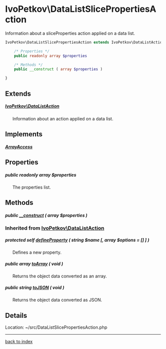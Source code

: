 # IvoPetkov\DataListSlicePropertiesAction

Information about a sliceProperties action applied on a data list.

```php
IvoPetkov\DataListSlicePropertiesAction extends IvoPetkov\DataListAction implements ArrayAccess {

	/* Properties */
	public readonly array $properties

	/* Methods */
	public __construct ( array $properties )

}
```

## Extends

##### [IvoPetkov\DataListAction](ivopetkov.datalistaction.class.md)

&nbsp;&nbsp;&nbsp;&nbsp;&nbsp;&nbsp;Information about an action applied on a data list.

## Implements

##### [ArrayAccess](http://php.net/manual/en/class.arrayaccess.php)

## Properties

##### public readonly array $properties

&nbsp;&nbsp;&nbsp;&nbsp;&nbsp;&nbsp;The properties list.

## Methods

##### public [__construct](ivopetkov.datalistslicepropertiesaction.__construct.method.md) ( array $properties )

### Inherited from [IvoPetkov\DataListAction](ivopetkov.datalistaction.class.md)

##### protected self [defineProperty](ivopetkov.datalistaction.defineproperty.method.md) ( string $name [, array $options = [] ] )

&nbsp;&nbsp;&nbsp;&nbsp;&nbsp;&nbsp;Defines a new property.

##### public array [toArray](ivopetkov.datalistaction.toarray.method.md) ( void )

&nbsp;&nbsp;&nbsp;&nbsp;&nbsp;&nbsp;Returns the object data converted as an array.

##### public string [toJSON](ivopetkov.datalistaction.tojson.method.md) ( void )

&nbsp;&nbsp;&nbsp;&nbsp;&nbsp;&nbsp;Returns the object data converted as JSON.

## Details

Location: ~/src/DataListSlicePropertiesAction.php

---

[back to index](index.md)

